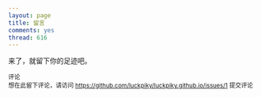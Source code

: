 ```yaml
---
layout: page
title: 留言
comments: yes
thread: 616
---
```


来了，就留下你的足迹吧。

<style>
.gc-comments {font-size: 12px;}
</style>
<script src="http://luckpiky.github.io/github-comments/gc.js"></script>
<div class="gc-comments" data-repos="luckpiky/github-comments" data-issues="1" >
    <div class="gc-comments-title">
        评论
    </div>
    <div class="gc-comments-info">
        想在此留下评论，请访问 <a href="https://github.com/luckpiky/luckpiky.github.io/issues/1">https://github.com/luckpiky/luckpiky.github.io/issues/1</a> 提交评论
    </div>
</div>
